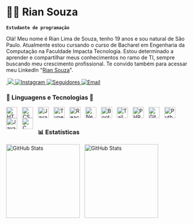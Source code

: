 # 🧑‍💻 Rian Souza 

**`Estudante de programação`**

Olá! Meu nome é Rian Lima de Souza, tenho 19 anos e sou natural de São Paulo. Atualmente estou cursando o curso de Bacharel em Engenharia da Computação na Faculdade Impacta Tecnologia. Estou determinado a aprender e compartilhar meus conhecimentos no ramo de TI, sempre buscando meu crescimento profissional. Te convido também para acessar meu LinkedIn "[Rian Souza](www.linkedin.com/in/rian-souza-24a030248)".

<p align="left">
    <a href="https://www.linkedin.com/in/rian-souza-24a030248/">
        <img
        alt=""
        title="Conecte-se comigo"
        src="www.linkedin.com/in/rian-souza-24a030248" target="_blank">
        <img src="https://custom-icon-badges.demolab.com/badge/LinkedIn-184-0077B5?style=for-the-badge&logo=icons8-linkedin-26&logoColor=white&labelColor=006097"
        />
    </a>
    <a href="https://www.instagram.com/rian_solma/">
        <img
            alt="Instagram"
            title="Me siga no Instagram"
            src="https://custom-icon-badges.demolab.com/badge/INSTAGRAM-372-E4405F?style=for-the-badge&logo=icons8-instagram-50&logoColor=white&labelColor=9B1D2F"
        />
    </a>
    </a>
    <a href="https://github.com/RianLimaSouza/RianLimaSouza/edit/main/README.md">
        <img 
            alt="Seguidores" 
            title="Me siga no GitHub :)" 
            src="https://custom-icon-badges.demolab.com/github/followers/RianLimaSouza?color=236ad3&labelColor=1155ba&style=for-the-badge&logo=github&label=Seguidores&logoColor=white"
        />
    </a>
    <a href="mailto:rian.solma@gmail.com?subject=Assunto%20do%20Email&body=Olá%20Rian!!%0%A0AMe%20chamo">
        <img
            alt="Email"
            title="Entrar em contato"
            src="https://custom-icon-badges.demolab.com/badge/EMAIL-55960c?style=for-the-badge&logo=icons8-nova-mensagem-24&logoColor=white&labelColor=488207"
        />
    </a>

### 🤖 Linguagens e Tecnologias 🚀

<img 
    align="left" 
    alt="HTML"
    title="HTML" 
    width="30px" 
    style="padding-right: 10px;" 
    src="https://cdn.jsdelivr.net/gh/devicons/devicon@latest/icons/html5/html5-original.svg" 
/>
<img 
    align="left" 
    alt="CSS" 
    title="CSS"
    width="30px" 
    style="padding-right: 10px;" 
    src="https://cdn.jsdelivr.net/gh/devicons/devicon@latest/icons/css3/css3-original.svg" 
/>
<img 
    align="left" 
    alt="JavaScript" 
    title="JavaScript"
    width="30px" 
    style="padding-right: 10px;" 
    src="https://cdn.jsdelivr.net/gh/devicons/devicon@latest/icons/javascript/javascript-original.svg" 
/>
<img 
    align="left" 
    alt="TypeScript"
    title="TypeScript" 
    width="30px" 
    style="padding-right: 10px;" 
    src="https://cdn.jsdelivr.net/gh/devicons/devicon@latest/icons/typescript/typescript-original.svg" 
/>
<img 
    align="left" 
    alt="React"
    title="React" 
    width="30px" 
    style="padding-right: 10px;" 
    src="https://cdn.jsdelivr.net/gh/devicons/devicon@latest/icons/react/react-original.svg" 
/>
<img 
    align="left" 
    alt="Next.js" 
    title="Next.js"
    width="30px" 
    style="padding-right: 10px;" 
    src="https://cdn.jsdelivr.net/gh/devicons/devicon@latest/icons/nextjs/nextjs-original.svg" 
/>
<img 
    align="left" 
    alt="Bootstrap"
    title="Bootstrap" 
    width="30px" 
    style="padding-right: 10px;" 
    src="https://cdn.jsdelivr.net/gh/devicons/devicon@latest/icons/bootstrap/bootstrap-original.svg" 
/>
<img 
    align="left" 
    alt="Tailwind" 
    title="Tailwind"
    width="30px" 
    style="padding-right: 10px;" 
    src="https://cdn.jsdelivr.net/gh/devicons/devicon@latest/icons/tailwindcss/tailwindcss-original.svg" 
/>
<img 
    align="left" 
    alt="PHP" 
    title="PHP"
    width="30px" 
    style="padding-right: 10px;" 
    src="https://cdn.jsdelivr.net/gh/devicons/devicon@latest/icons/php/php-original.svg" 
/>
<img 
    align="left" 
    alt="Git" 
    title="Git"
    width="30px" 
    style="padding-right: 10px;" 
    src="https://cdn.jsdelivr.net/gh/devicons/devicon@latest/icons/git/git-original.svg" 
/>
<img 
    align="left" 
    alt="Python" 
    title="Python"
    width="30px" 
    style="padding-right: 10px;" 
    src="https://cdn.jsdelivr.net/gh/devicons/devicon@latest/icons/python/python-original.svg" 
/>
<img
    align="left"
    alt="Java"
    title="JAVA"
    width="30px"
    style="padding-right: 10px"
    src="https://cdn.jsdelivr.net/gh/RianLimaSouza/images@main/icons8-java-48.png"
/>
<img
    align="left"
    alt="C"
    title="C"
    width="30px"
    style="padding-right: 10px"
    src="https://cdn.jsdelivr.net/gh/RianLimaSouza/images@main/icons8-c-48.png"
/>
<br/>
<br/>

### 📊 Estatísticas

<p>
  <img 
    align="left" 
    alt="GitHub Stats" 
    height="200" 
    style="padding-right: 10px;" 
    src="https://github-readme-stats.vercel.app/api?username=RianLimaSouza&show_icons=true&theme=tokyonight&include_all_commits=true&locale=pt-br" 
  />

<img 
      align="left" 
      alt="GitHub Stats" 
      height="200" 
      src="https://github-readme-stats.vercel.app/api/top-langs/?username=RianLimaSouza&theme=tokyonight&layout=compact&custom_title=Tecnologias&langs_count=9" 
  />

</p>
